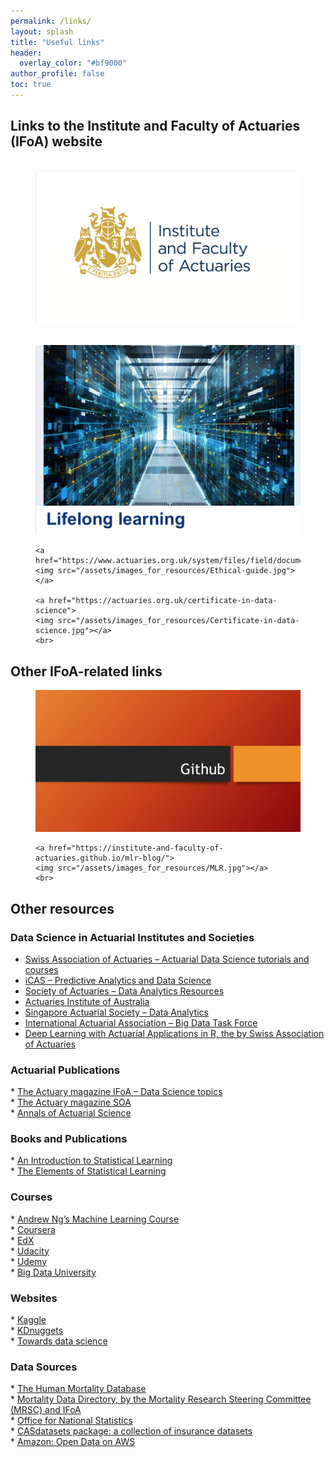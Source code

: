 ```yaml
---
permalink: /links/
layout: splash
title: "Useful links"
header:
  overlay_color: "#bf9000"
author_profile: false
toc: true
---
```


<div class="notice--warning" markdown="1">

  <h2>Links to the Institute and Faculty of Actuaries (IFoA) website</h2>

  <figure class="third">
    <a href="">
    <img src=""></a>
    <a href="https://actuaries.org.uk">
    <img src="/assets/images_for_resources/IFoA.jpg"></a>
    <a href="">
    <img src=""></a>
  </figure>

  <figure class="third">
    <a href="https://actuaries.org.uk/learn/lifelong-learning/data-science">
    <img src="/assets/images_for_resources/Lifelong-learning.jpg"></a>

    <a href="https://www.actuaries.org.uk/system/files/field/document/An%20Ethical%20Charter%20for%20Date%20Science%20WEB%20FINAL.PDF">
    <img src="/assets/images_for_resources/Ethical-guide.jpg"></a>

    <a href="https://actuaries.org.uk/certificate-in-data-science">
    <img src="/assets/images_for_resources/Certificate-in-data-science.jpg"></a>
    <br>
  </figure>

</div>

<div class="notice--success" markdown="1">

  <h2> Other IFoA-related links </h2>

  <figure class="half">
    <a href="https://github.com/IFoADataScienceResearch/IFoADataScienceResearch.github.io">
    <img src="/assets/images_for_resources/Github.jpg"></a>
  
    <a href="https://institute-and-faculty-of-actuaries.github.io/mlr-blog/">
    <img src="/assets/images_for_resources/MLR.jpg"></a>
    <br>
  </figure>

</div>

<div class="notice--primary" markdown="1">

  <h2> Other resources </h2>

  <h3> Data Science in Actuarial Institutes and Societies </h3>

  *	<a href="https://www.actuarialdatascience.org/ADS-Tutorials/">Swiss Association of Actuaries – Actuarial Data Science tutorials and courses</a><br>
  *	<a href="https://thecasinstitute.org/professional-education/predictive-analytics/">iCAS – Predictive Analytics and Data Science</a><br>
  *	<a href="https://www.soa.org/sections/technology/technology-data-analytics-resources/">Society of Actuaries – Data Analytics Resources</a><br>
  *	<a href="https://www.actuaries.asn.au/microsites/actuaries-in-data-analytics/knowledge"> Actuaries Institute of Australia </a><br>
  *	<a href="https://www.actuaries.org.sg/big_data"> Singapore Actuarial Society – Data Analytics</a><br>
  *	<a href="https://www.actuaries.org/IAA/IAA/Task_Force/Big_Data_Task_Force.aspx?WebsiteKey=ff59269c-4928-4369-a169-03e74a6bd8ca&CommitteeTabs=3#CommitteeTabs">International Actuarial Association – Big Data Task Force</a><br>
  *	<a href="https://github.com/JSchelldorfer/DeepLearningWithActuarialApplications">Deep Learning with Actuarial Applications in R, the by Swiss Association of Actuaries</a><br>

  <h3> Actuarial Publications </h3>
  * <a href="https://www.theactuary.com/categories/topics/data-science">The Actuary magazine IFoA – Data Science topics</a><br>
  * <a href="https://theactuarymagazine.org/category/innovation-technology/">The Actuary magazine SOA</a><br>
  * <a href="https://www.cambridge.org/core/journals/annals-of-actuarial-science">Annals of Actuarial Science</a><br>

  <h3> Books and Publications </h3>
  * <a href="http://faculty.marshall.usc.edu/gareth-james/">An Introduction to Statistical Learning</a><br>
  * <a href="https://web.stanford.edu/~hastie/ElemStatLearn//">The Elements of Statistical Learning</a><br>

  <h3> Courses </h3>
  * <a href="https://www.coursera.org/learn/machine-learning">Andrew Ng’s Machine Learning Course</a><br>
  * <a href="https://www.coursera.org/">Coursera</a><br>
  * <a href="https://www.edx.org/">EdX</a><br>
  * <a href="https://www.udacity.com/">Udacity</a><br>
  * <a href="https://www.udemy.com/">Udemy</a><br>
  * <a href="http://bigdatauniversity.com/">Big Data University</a><br>

  <h3> Websites </h3>
  * <a href="https://www.kaggle.com/">Kaggle</a><br>
  * <a href="http://www.kdnuggets.com/">KDnuggets</a><br>
  * <a href="https://towardsdatascience.com/">Towards data science</a><br>

  <h3> Data Sources </h3>
  * <a href="https://www.mortality.org/">The Human Mortality Database</a><br>
  * <a href="https://www.actuaries.org.uk/documents/ifoa-mortality-data-directory-version-1">Mortality Data Directory, by the Mortality Research Steering Committee (MRSC) and IFoA</a><br>
  * <a href="https://www.ons.gov.uk/">Office for National Statistics</a><br>
  * <a href="http://cas.uqam.ca/">CASdatasets package: a collection of insurance datasets</a><br>
  * <a href="https://registry.opendata.aws/">Amazon: Open Data on AWS</a><br>

</div>
